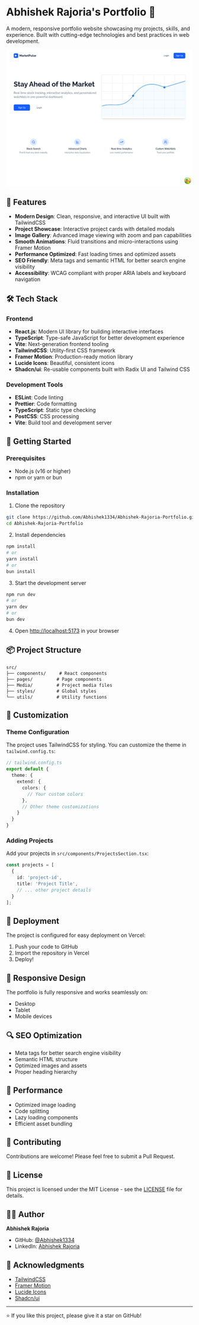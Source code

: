 # Abhishek Rajoria's Portfolio 🚀

A modern, responsive portfolio website showcasing my projects, skills, and experience. Built with cutting-edge technologies and best practices in web development.

![Portfolio Preview](src/Media/MarketPulse/Homepage.png)

## 🌟 Features

- **Modern Design**: Clean, responsive, and interactive UI built with TailwindCSS
- **Project Showcase**: Interactive project cards with detailed modals
- **Image Gallery**: Advanced image viewing with zoom and pan capabilities
- **Smooth Animations**: Fluid transitions and micro-interactions using Framer Motion
- **Performance Optimized**: Fast loading times and optimized assets
- **SEO Friendly**: Meta tags and semantic HTML for better search engine visibility
- **Accessibility**: WCAG compliant with proper ARIA labels and keyboard navigation

## 🛠️ Tech Stack

### Frontend
- **React.js**: Modern UI library for building interactive interfaces
- **TypeScript**: Type-safe JavaScript for better development experience
- **Vite**: Next-generation frontend tooling
- **TailwindCSS**: Utility-first CSS framework
- **Framer Motion**: Production-ready motion library
- **Lucide Icons**: Beautiful, consistent icons
- **Shadcn/ui**: Re-usable components built with Radix UI and Tailwind CSS

### Development Tools
- **ESLint**: Code linting
- **Prettier**: Code formatting
- **TypeScript**: Static type checking
- **PostCSS**: CSS processing
- **Vite**: Build tool and development server

## 🚀 Getting Started

### Prerequisites
- Node.js (v16 or higher)
- npm or yarn or bun

### Installation

1. Clone the repository
```bash
git clone https://github.com/Abhishek1334/Abhishek-Rajoria-Portfolio.git
cd Abhishek-Rajoria-Portfolio
```

2. Install dependencies
```bash
npm install
# or
yarn install
# or
bun install
```

3. Start the development server
```bash
npm run dev
# or
yarn dev
# or
bun dev
```

4. Open [http://localhost:5173](http://localhost:5173) in your browser

## 📦 Project Structure

```
src/
├── components/     # React components
├── pages/         # Page components
├── Media/         # Project media files
├── styles/        # Global styles
└── utils/         # Utility functions
```

## 🎨 Customization

### Theme Configuration
The project uses TailwindCSS for styling. You can customize the theme in `tailwind.config.ts`:

```typescript
// tailwind.config.ts
export default {
  theme: {
    extend: {
      colors: {
        // Your custom colors
      },
      // Other theme customizations
    }
  }
}
```

### Adding Projects
Add your projects in `src/components/ProjectsSection.tsx`:

```typescript
const projects = [
  {
    id: 'project-id',
    title: 'Project Title',
    // ... other project details
  }
];
```

## 🚀 Deployment

The project is configured for easy deployment on Vercel:

1. Push your code to GitHub
2. Import the repository in Vercel
3. Deploy!

## 📱 Responsive Design

The portfolio is fully responsive and works seamlessly on:
- Desktop
- Tablet
- Mobile devices

## 🔍 SEO Optimization

- Meta tags for better search engine visibility
- Semantic HTML structure
- Optimized images and assets
- Proper heading hierarchy

## 🎯 Performance

- Optimized image loading
- Code splitting
- Lazy loading components
- Efficient asset bundling

## 🤝 Contributing

Contributions are welcome! Please feel free to submit a Pull Request.

## 📄 License

This project is licensed under the MIT License - see the [LICENSE](LICENSE) file for details.

## 👨‍💻 Author

**Abhishek Rajoria**
- GitHub: [@Abhishek1334](https://github.com/Abhishek1334)
- LinkedIn: [Abhishek Rajoria](https://www.linkedin.com/in/abhishek-rajoria/)

## 🙏 Acknowledgments

- [TailwindCSS](https://tailwindcss.com/)
- [Framer Motion](https://www.framer.com/motion/)
- [Lucide Icons](https://lucide.dev/)
- [Shadcn/ui](https://ui.shadcn.com/)

---

⭐️ If you like this project, please give it a star on GitHub!
